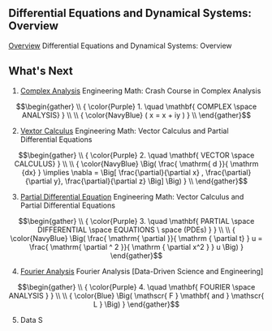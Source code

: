 

## Differential Equations and Dynamical Systems: Overview

[Overview](overview) Differential Equations and Dynamical Systems: Overview

## What's Next

1. [Complex Analysis](complex_analysis)  Engineering Math: Crash Course in Complex Analysis

```math
\begin{gather}
   \\
   { \color{Purple} 1. \quad \mathbf{ COMPLEX \space ANALYSIS} } \\
   \\
   { \color{NavyBlue} ( x = x + iy ) } \\
\end{gather}
```

2. [Vextor Calculus](vector_calculus) Engineering Math: Vector Calculus and Partial Differential Equations

```math
\begin{gather}
   \\
   { \color{Purple} 2. \quad \mathbf{ VECTOR \space CALCULUS} } \\
   \\
{ \color{NavyBlue} \Big( \frac{ \mathrm{ d }}{ \mathrm {dx} } \implies \nabla = \Big[ \frac{\partial}{\partial x} , \frac{\partial}{\partial y}, \frac{\partial}{\partial z} \Big] \Big)  } \\
\end{gather}
```

3. [Partial Differential Equation](vector_calculus) Engineering Math: Vector Calculus and Partial Differential Equations

```math
\begin{gather}
   \\
   { \color{Purple} 3. \quad \mathbf{ PARTIAL \space DIFFERENTIAL \space EQUATIONS \ space (PDEs) } } \\
   \\
   { \color{NavyBlue} \Big( \frac{ \mathrm{ \partial }}{ \mathrm { \partial t} } u = \frac{ \mathrm{ \partial ^ 2 }}{ \mathrm { \partial x^2 } } u \Big)  }
\end{gather}
```

4. [Fourier Analysis](fourier_analysis)  Fourier Analysis \[Data-Driven Science and Engineering\]

```math
\begin{gather}
   \\
   { \color{Purple} 4. \quad \mathbf{ FOURIER \space ANALYSIS } } \\
   \\
   { \color{Blue} \Big( \mathscr{ F } \mathbf{ and } \mathscr{ L } \Big) }
\end{gather}
```

5. Data S
